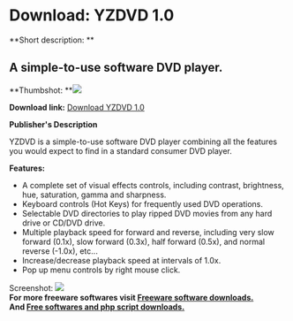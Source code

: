 # Download: YZDVD 1.0

**Short description: **

## A simple-to-use software DVD player.

  
**Thumbshot: **![](http://www.freewarefiles.com/screenshot/yzdvd_md.gif)   
  
**Download link:** [Download YZDVD 1.0](http://freesoftwares.boysofts.com/YZDVD_program_23143.html)  
  

**Publisher's Description**  
  

YZDVD is a simple-to-use software DVD player combining all the features you
would expect to find in a standard consumer DVD player.

**Features:**

  * A complete set of visual effects controls, including contrast, brightness, hue, saturation, gamma and sharpness. 
  * Keyboard controls (Hot Keys) for frequently used DVD operations. 
  * Selectable DVD directories to play ripped DVD movies from any hard drive or CD/DVD drive. 
  * Multiple playback speed for forward and reverse, including very slow forward (0.1x), slow forward (0.3x), half forward (0.5x), and normal reverse (-1.0x), etc... 
  * Increase/decrease playback speed at intervals of 1.0x. 
  * Pop up menu controls by right mouse click. 

  
  
Screenshot: ![](http://www.freewarefiles.com/screenshot/yzdvd.gif)  
**For more freeware softwares visit [Freeware software downloads.](http://freesoftwares.boysofts.com/)**   
**And [Free softwares and php script downloads.](http://www.boysofts.com/)**

